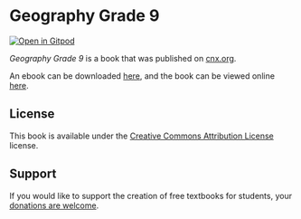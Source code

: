 # Geography Grade 9

[![Open in Gitpod](https://gitpod.io/button/open-in-gitpod.svg)](https://gitpod.io/from-referrer/)

_Geography Grade 9_ is a book that was published on [cnx.org](https://cnx.org/).

An ebook can be downloaded [here](https://github.com/cnx-user-books/cnxbook-geography-grade-9/releases/latest), and the book can be viewed online [here](https://github.com/cnx-user-books/cnxbook-geography-grade-9/releases/latest).

## License
This book is available under the [Creative Commons Attribution License](./LICENSE) license.

## Support
If you would like to support the creation of free textbooks for students, your [donations are welcome](https://riceconnect.rice.edu/donation/support-openstax-banner).
